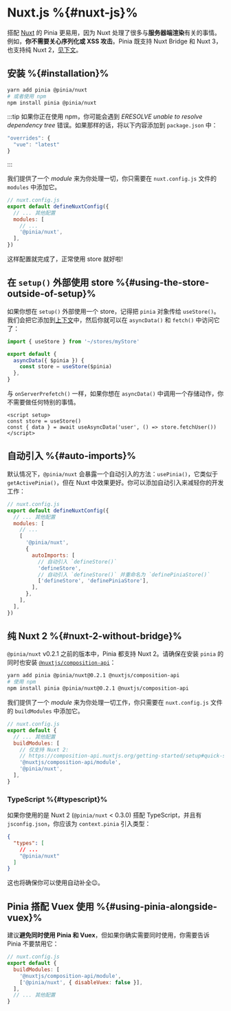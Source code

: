 # Nuxt.js %{#nuxt-js}%

<MasteringPiniaLink
  href="https://masteringpinia.com/lessons/ssr-friendly-state"
  title="Learn about SSR best practices"
/>

搭配 [Nuxt](https://nuxt.com/) 的 Pinia 更易用，因为 Nuxt 处理了很多与**服务器端渲染**有关的事情。例如，**你不需要关心序列化或 XSS 攻击**。Pinia 既支持 Nuxt Bridge 和 Nuxt 3，也支持纯 Nuxt 2，[见下文](#nuxt-2-without-bridge)。

## 安装 %{#installation}%

```bash
yarn add pinia @pinia/nuxt
# 或者使用 npm
npm install pinia @pinia/nuxt
```

:::tip 
如果你正在使用 npm，你可能会遇到 *ERESOLVE unable to resolve dependency tree* 错误。如果那样的话，将以下内容添加到 `package.json` 中：

```js
"overrides": { 
  "vue": "latest"
}
```
:::

我们提供了一个 *module* 来为你处理一切，你只需要在 `nuxt.config.js` 文件的 `modules` 中添加它。

```js
// nuxt.config.js
export default defineNuxtConfig({
  // ... 其他配置
  modules: [
    // ...
    '@pinia/nuxt',
  ],
})
```

这样配置就完成了，正常使用 store 就好啦!

## 在 `setup()` 外部使用 store %{#using-the-store-outside-of-setup}%

如果你想在 `setup()` 外部使用一个 store，记得把 `pinia` 对象传给 `useStore()`。我们会把它添加到[上下文](https://nuxtjs.org/docs/2.x/internals-glossary/context)中，然后你就可以在 `asyncData()` 和 `fetch()` 中访问它了：

```js
import { useStore } from '~/stores/myStore'

export default {
  asyncData({ $pinia }) {
    const store = useStore($pinia)
  },
}
```

与 `onServerPrefetch()` 一样，如果你想在 `asyncData()` 中调用一个存储动作，你不需要做任何特别的事情。

```vue
<script setup>
const store = useStore()
const { data } = await useAsyncData('user', () => store.fetchUser())
</script>
```

## 自动引入 %{#auto-imports}%

默认情况下，`@pinia/nuxt` 会暴露一个自动引入的方法：`usePinia()`，它类似于 `getActivePinia()`，但在 Nuxt 中效果更好。你可以添加自动引入来减轻你的开发工作：

```js
// nuxt.config.js
export default defineNuxtConfig({
  // ... 其他配置
  modules: [
    // ...
    [
      '@pinia/nuxt',
      {
        autoImports: [
          // 自动引入 `defineStore()`
          'defineStore',
          // 自动引入 `defineStore()` 并重命名为 `definePiniaStore()`
          ['defineStore', 'definePiniaStore'],
        ],
      },
    ],
  ],
})
```

## 纯 Nuxt 2 %{#nuxt-2-without-bridge}%

`@pinia/nuxt` v0.2.1 之前的版本中，Pinia 都支持 Nuxt 2。请确保在安装 `pinia` 的同时也安装 [`@nuxtjs/composition-api`](https://composition-api.nuxtjs.org/)：

```bash
yarn add pinia @pinia/nuxt@0.2.1 @nuxtjs/composition-api
# 使用 npm
npm install pinia @pinia/nuxt@0.2.1 @nuxtjs/composition-api
```

我们提供了一个 *module* 来为你处理一切工作，你只需要在 `nuxt.config.js` 文件的 `buildModules` 中添加它。

```js
// nuxt.config.js
export default {
  // ... 其他配置
  buildModules: [
    // 仅支持 Nuxt 2:
    // https://composition-api.nuxtjs.org/getting-started/setup#quick-start
    '@nuxtjs/composition-api/module',
    '@pinia/nuxt',
  ],
}
```

### TypeScript %{#typescript}%

如果你使用的是 Nuxt 2 (`@pinia/nuxt` < 0.3.0) 搭配 TypeScript，并且有 `jsconfig.json`，你应该为 `context.pinia` 引入类型：

```json
{
  "types": [
    // ...
    "@pinia/nuxt"
  ]
}
```

这也将确保你可以使用自动补全😉。

## Pinia 搭配 Vuex 使用 %{#using-pinia-alongside-vuex}%

建议**避免同时使用 Pinia 和 Vuex**，但如果你确实需要同时使用，你需要告诉 Pinia 不要禁用它：

```js
// nuxt.config.js
export default {
  buildModules: [
    '@nuxtjs/composition-api/module',
    ['@pinia/nuxt', { disableVuex: false }],
  ],
  // ... 其他配置
}
```
